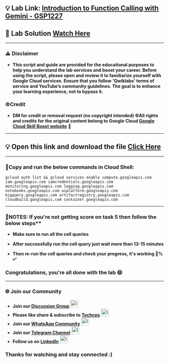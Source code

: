 

## 💡 Lab Link: [Introduction to Function Calling with Gemini - GSP1227](https://www.cloudskillsboost.google/focuses/85642?parent=catalog)

## 🚀 Lab Solution [Watch Here](https://youtu.be/urzr8H5mALM)

---

### ⚠️ Disclaimer
- **This script and guide are provided for  the educational purposes to help you understand the lab services and boost your career. Before using the script, please open and review it to familiarize yourself with Google Cloud services. Ensure that you follow 'Qwiklabs' terms of service and YouTube’s community guidelines. The goal is to enhance your learning experience, not to bypass it.**

### ©Credit
- **DM for credit or removal request (no copyright intended) ©All rights and credits for the original content belong to Google Cloud [Google Cloud Skill Boost website](https://www.cloudskillsboost.google/)** 🙏

---

## 💡 Open this link and download the file [Click Here](https://github.com/Techcps/GSP/blob/main/Introduction%20to%20Function%20Calling%20with%20Gemini/intro_function_calling-v1.0.0.ipynb)

---

### 🚨Copy and run the below commands in Cloud Shell:

```
gcloud auth list && gcloud services enable compute.googleapis.com iam.googleapis.com iamcredentials.googleapis.com monitoring.googleapis.com logging.googleapis.com notebooks.googleapis.com aiplatform.googleapis.com bigquery.googleapis.com artifactregistry.googleapis.com cloudbuild.googleapis.com container.googleapis.com
```

---

### 🚨NOTES: If you're not getting score on task 5 then follow the below steps**
  
- **Make sure to run all the cell queries**

- **After successfully run the cell query just wait more than 13-15 minutes**

- **Then re-run the cell queries and check your progress, it's working 💯% ✅**

### Congratulations, you're all done with the lab 😄

---

### 🌐 Join our Community

- **Join our [Discussion Group](https://t.me/Techcpschat)** <img src="https://github.com/user-attachments/assets/a4a4b767-151c-461d-bca1-da6d4c0cd68a" alt="icon" width="25" height="25">
- **Please like share & subscribe to [Techcps](https://www.youtube.com/@techcps)** <img src="https://github.com/user-attachments/assets/6ee41001-c795-467c-8d96-06b56c246b9c" alt="icon" width="25" height="25">
- **Join our [WhatsApp Community](https://whatsapp.com/channel/0029Va9nne147XeIFkXYv71A)** <img src="https://github.com/user-attachments/assets/aa10b8b2-5424-40bc-8911-7969f29f6dae" alt="icon" width="25" height="25">
- **Join our [Telegram Channel](https://t.me/Techcps)** <img src="https://github.com/user-attachments/assets/a4a4b767-151c-461d-bca1-da6d4c0cd68a" alt="icon" width="25" height="25">
- **Follow us on [LinkedIn](https://www.linkedin.com/company/techcps/)** <img src="https://github.com/user-attachments/assets/b9da471b-2f46-4d39-bea9-acdb3b3a23b0" alt="icon" width="25" height="25">

### Thanks for watching and stay connected :)
